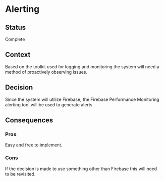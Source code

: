 # Alerting

## Status
Complete

## Context
Based on the toolkit used for logging and monitoring the system will need a method of proactively observing issues.

## Decision
Since the system will utilize Firebase, the Firebase Performance Monitoring alerting tool will be used to generate alerts.

## Consequences

### Pros
Easy and free to implement.

### Cons
If the decision is made to use something other than Firebase this will need to be revisited.
